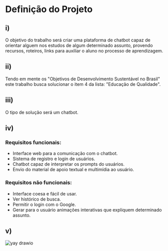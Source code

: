 # Definição do Projeto

## i)

O objetivo do trabalho será criar uma plataforma de chatbot capaz de orientar alguem nos estudos de algum determinado
assunto, provendo recursos, roteiros, links para auxiliar o aluno no processo de aprendizagem.

## ii)

Tendo em mente os "Objetivos de Desenvolvimento Sustentável no Brasil" este trabalho busca solucionar o item 4 da
lista: "Educação de Qualidade".

## iii)

O tipo de solução será um chatbot.

## iv)

### Requisitos funcionais:

- Interface web para a comunicação com o chatbot.
- Sistema de registro e login de usuários.
- Chatbot capaz de interpretar os prompts do usuários.
- Envio do material de apoio textual e multimídia ao usuário.

### Requisitos não funcionais:

- Interface coesa e fácil de usar.
- Ver histórico de busca.
- Permitir o login com o Google.
- Gerar para o usuário animações interativas que expliquem determinado assunto.

## v)

![yay drawio](https://github.com/igorifaresi/tp-engenharia-de-software/assets/48635268/73d107c0-f825-4393-a18a-962552192050)
